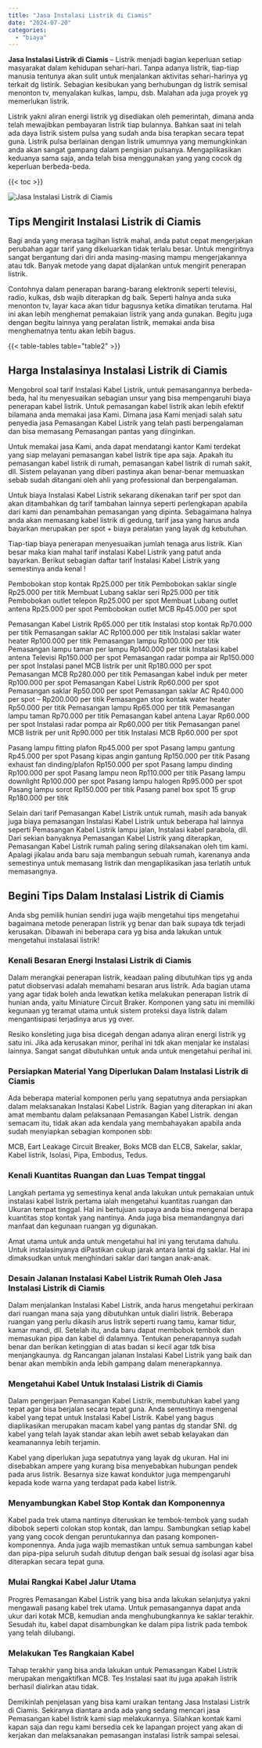 ```yaml
---
title: "Jasa Instalasi Listrik di Ciamis"
date: "2024-07-20"
categories: 
  - "biaya"
---
```


**Jasa Instalasi Listrik di Ciamis** – Listrik menjadi bagian keperluan setiap masyarakat dalam kehidupan sehari-hari. Tanpa adanya listrik, tiap-tiap manusia tentunya akan sulit untuk menjalankan aktivitas sehari-harinya yg terkait dg listirik. Sebagian kesibukan yang berhubungan dg listrik semisal menonton tv, menyalakan kulkas, lampu, dsb. Malahan ada juga proyek yg memerlukan listrik.

Listrik yakni aliran energi listrik yg disediakan oleh pemerintah, dimana anda telah mewajibkan pembayaran listrik tiap bulannya. Bahkan saat ini telah ada daya listrik sistem pulsa yang sudah anda bisa terapkan secara tepat guna. Listrik pulsa berlainan dengan listrik umumnya yang memungkinkan anda akan sangat gampang dalam pengisian pulsanya. Mengaplikasikan keduanya sama saja, anda telah bisa menggunakan yang yang cocok dg keperluan berbeda-beda.

{{< toc >}}

![Jasa Instalasi Listrik di Ciamis](/images/instalasi-listrik-murah38.png)

## Tips Mengirit Instalasi Listrik di Ciamis

Bagi anda yang merasa tagihan listrik mahal, anda patut cepat mengerjakan perubahan agar tarif yang dikeluarkan tidak terlalu besar. Untuk mengiritnya sangat bergantung dari diri anda masing-masing mampu mengerjakannya atau tdk. Banyak metode yang dapat dijalankan untuk mengirit penerapan listrik.

Contohnya dalam penerapan barang-barang elektronik seperti televisi, radio, kulkas, dsb wajib diterapkan dg baik. Seperti halnya anda suka menonton tv, layar kaca akan tidur bagusnya ketika dimatikan terutama. Hal ini akan lebih menghemat pemakaian listrik yang anda gunakan. Begitu juga dengan begitu lainnya yang peralatan listrik, memakai anda bisa menghematnya tentu akan lebih bagus.

{{< table-tables table="table2" >}}

## Harga Instalasinya Instalasi Listrik di Ciamis

Mengobrol soal tarif Instalasi Kabel Listrik, untuk pemasangannya berbeda-beda, hal itu menyesuaikan sebagian unsur yang bisa mempengaruhi biaya penerapan kabel listrik. Untuk pemasangan kabel listrik akan lebih efektif bilamana anda memakai jasa Kami. Dimana jasa Kami menjadi salah satu penyedia jasa Pemasangan Kabel Listrik yang telah pasti berpengalaman dan bisa memasang Pemasangan pantas yang diinginkan.

Untuk memakai jasa Kami, anda dapat mendatangi kantor Kami terdekat yang siap melayani pemasangan kabel listrik tipe apa saja. Apakah itu pemasangan kabel listrik di rumah, pemasangan kabel listrik di rumah sakit, dll. Sistem pelayanan yang diberi pastinya akan benar-benar memuaskan sebab sudah ditangani oleh ahli yang professional dan berpengalaman.

Untuk biaya Instalasi Kabel Listrik sekarang dikenakan tarif per spot dan akan ditambahkan dg tarif tambahan lainnya seperti perlengkapan apabila dari kami dan penambahan pemasangan yang dipinta. Sebagaimana halnya anda akan memasang kabel listrik di gedung, tarif jasa yang harus anda bayarkan merupakan per spot + biaya peralatan yang layak dg kebutuhan.

Tiap-tiap biaya penerapan menyesuaikan jumlah tenaga arus listrik. Kian besar maka kian mahal tarif instalasi Kabel Listrik yang patut anda bayarkan. Berikut sebagian daftar tarif Instalasi Kabel Listrik yang semestinya anda kenal !

Pembobokan stop kontak Rp25.000 per titik Pembobokan saklar single Rp25.000 per titik Membuat Lubang saklar seri Rp25.000 per titik Pembobokan outlet telepon Rp25.000 per spot Membuat Lubang outlet antena Rp25.000 per spot Pembobokan outlet MCB Rp45.000 per spot

Pemasangan Kabel Listrik Rp65.000 per titik Instalasi stop kontak Rp70.000 per titik Pemasangan saklar AC Rp100.000 per titik Instalasi saklar water heater Rp100.000 per titik Pemasangan lampu Rp100.000 per titik Pemasangan lampu taman per lampu Rp140.000 per titik Instalasi kabel antena Televisi Rp150.000 per spot Pemasangan radar pompa air Rp150.000 per spot Instalasi panel MCB listrik per unit Rp180.000 per spot Pemasangan MCB Rp280.000 per titik Pemasangan kabel induk per meter Rp100.000 per spot Pemasangan Kabel Listrik Rp60.000 per spot Pemasangan saklar Rp50.000 per spot Pemasangan saklar AC Rp40.000 per spot – Rp200.000 per titik Pemasangan stop kontak water heater Rp50.000 per titik Pemasangan lampu Rp65.000 per titik Pemasangan lampu taman Rp70.000 per titik Pemasangan kabel antena Layar Rp60.000 per spot Instalasi radar pompa air Rp60.000 per titik Pemasangan panel MCB listrik per unit Rp90.000 per titik Instalasi MCB Rp60.000 per spot

Pasang lampu fitting plafon Rp45.000 per spot Pasang lampu gantung Rp45.000 per spot Pasang kipas angin gantung Rp150.000 per titik Pasang exhaust fan dinding/plafon Rp150.000 per spot Pasang lampu dinding Rp100.000 per spot Pasang lampu neon Rp110.000 per titik Pasang lampu downlight Rp100.000 per spot Pasang lampu halogen Rp95.000 per spot Pasang lampu sorot Rp150.000 per titik Pasang panel box spot 15 grup Rp180.000 per titik

Selain dari tarif Pemasangan Kabel Listrik untuk rumah, masih ada banyak juga biaya pemasangan Instalasi Kabel Listrik untuk beberapa hal lainnya seperti Pemasangan Kabel Listrik lampu jalan, Instalasi kabel parabola, dll. Dari sekian banyaknya Pemasangan Kabel Listrik yang diterapkan, Pemasangan Kabel Listrik rumah paling sering dilaksanakan oleh tim kami. Apalagi jikalau anda baru saja membangun sebuah rumah, karenanya anda semestinya untuk memasang listrik dan mengaplikasikan jasa terlatih untuk memasangnya.

## Begini Tips Dalam Instalasi Listrik di Ciamis


Anda sbg pemilik hunian sendiri juga wajib mengetahui tips mengetahui bagaimana metode penerapan listrik yg benar dan baik supaya tdk terjadi kerusakan. Dibawah ini beberapa cara yg bisa anda lakukan untuk mengetahui instalasai listrik!

### Kenali Besaran Energi Instalasi Listrik di Ciamis

Dalam merangkai penerapan listrik, keadaan paling dibutuhkan tips yg anda patut diobservasi adalah memahami besaran arus listrik. Ada bagian utama yang agar tidak boleh anda lewatkan ketika melakukan penerapan listrik di hunian anda, yaitu Miniature Circuit Braker. Komponen yang satu ini memiliki kegunaan yg teramat utama untuk sistem proteksi daya listrik dalam mengantisipasi terjadinya arus yg over.

Resiko konsleting juga bisa dicegah dengan adanya aliran energi listrik yg satu ini. Jika ada kerusakan minor, perihal ini tdk akan menjalar ke instalasi lainnya. Sangat sangat dibutuhkan untuk anda untuk mengetahui perihal ini.

### Persiapkan Material Yang Diperlukan Dalam Instalasi Listrik di Ciamis

Ada beberapa material komponen perlu yang sepatutnya anda persiapkan dalam melaksanakan Instalasi Kabel Listrik. Bagian yang diterapkan ini akan amat membantu dalam pelaksanaan Pemasangan Kabel Listrik. dengan semacam itu, tidak akan ada kendala yang membahayakan apabila anda sudah menyiapkan sebagian komponen sbb:

MCB, Eart Leakage Circuit Breaker, Boks MCB dan ELCB, Sakelar, saklar, Kabel listrik, Isolasi, Pipa, Embodus, Tedus.

### Kenali Kuantitas Ruangan dan Luas Tempat tinggal

Langkah pertama yg semestinya kenal anda lakukan untuk pemakaian untuk instalasi kabel listrik pertama ialah mengetahui kuantitas ruangan dan Ukuran tempat tinggal. Hal ini bertujuan supaya anda bisa mengenal berapa kuantitas stop kontak yang nantinya. Anda juga bisa memandangnya dari manfaat dan kegunaan ruangan yg digunakan.

Amat utama untuk anda untuk mengetahui hal ini yang terutama dahulu. Untuk instalasinyanya diPastikan cukup jarak antara lantai dg saklar. Hal ini dimaksudkan untuk menghindari saklar dari tangan anak-anak.

### Desain Jalanan Instalasi Kabel Listrik Rumah Oleh Jasa Instalasi Listrik di Ciamis

Dalam menjalankan Instalasi Kabel Listrik, anda harus mengetahui perkiraan dari ruangan mana saja yang dibutuhkan untuk dialiri listrik. Beberapa ruangan yang perlu dikasih arus listrik seperti ruang tamu, kamar tidur, kamar mandi, dll. Setelah itu, anda baru dapat membobok tembok dan memasukan pipa dan kabel di dalamnya. Tentukan penerapannya sudah benar dan berikan ketinggian di atas badan si kecil agar tdk bisa menjangkaunya. dg Rancangan jalanan Instalasi Kabel Listrik yang baik dan benar akan membikin anda lebih gampang dalam menerapkannya.

### Mengetahui Kabel Untuk Instalasi Listrik di Ciamis

Dalam pengerjaan Pemasangan Kabel Listrik, membutuhkan kabel yang tepat agar bisa berjalan secara tepat guna. Anda semestinya mengenal kabel yang tepat untuk Instalasi Kabel Listrik. Kabel yang bagus diaplikasikan merupakan macam kabel yang pantas dg standar SNI. dg kabel yang telah layak standar akan lebih awet sebab kelayakan dan keamanannya lebih terjamin.

Kabel yang diperlukan juga sepatutnya yang layak dg ukuran. Hal ini disebabkan ampere yang kurang bisa menyebabkan hubungan pendek pada arus listrik. Besarnya size kawat konduktor juga mempengaruhi kepada kode warna yang terdapat pada kabel listrik.

### Menyambungkan Kabel Stop Kontak dan Komponennya

Kabel pada trek utama nantinya diteruskan ke tembok-tembok yang sudah dibobok seperti colokan stop kontak, dan lampu. Sambungkan setiap kabel yang yang cocok dengan peruntukannya dan pasang komponen-komponennya. Anda juga wajib memastikan untuk semua sambungan kabel dan pipa-pipa seluruh sudah ditutup dengan baik sesuai dg isolasi agar bisa diterapkan secara tepat guna.

### Mulai Rangkai Kabel Jalur Utama

Progres Pemasangan Kabel Listrik yang bisa anda lakukan selanjutya yakni mengawali pasang kabel trek utama. Untuk pemasangannya dapat anda ukur dari kotak MCB, kemudian anda menghubungkannya ke saklar terakhir. Sesudah itu, kabel dapat disambungkan ke dalam pipa listrik pada tembok yang telah dilubangi.

### Melakukan Tes Rangkaian Kabel

Tahap terakhir yang bisa anda lakukan untuk Pemasangan Kabel Listrik merupakan mengaktifkan MCB. Tes Instalasi saat itu juga apakah listrik berhasil dialirkan atau tidak.

Demikinlah penjelasan yang bisa kami uraikan tentang Jasa Instalasi Listrik di Ciamis. Sekiranya diantara anda ada yang sedang mencari jasa Pemasangan kabel listrik kami siap melakukannya. Silahkan kontak kami kapan saja dan regu kami bersedia cek ke lapangan project yang akan di kerjakan dan melaksanakan pemasangan instalasi listrik sampai selesai.
